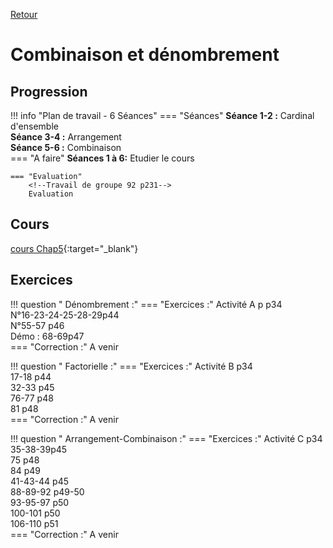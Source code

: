 [Retour](../../Chap.md)
# Combinaison et dénombrement

## Progression
!!! info "Plan de travail - 6 Séances"
    === "Séances" 
        **Séance 1-2 :** Cardinal d'ensemble  
        **Séance 3-4 :** Arrangement  
        **Séance 5-6 :**  Combinaison  
    === "A faire"
        **Séances 1 à 6:** Etudier le cours  
    
    === "Evaluation"  
        <!--Travail de groupe 92 p231-->  
        Evaluation 
    
## Cours 
[cours Chap5](./Cours-Chap5.pdf){:target="_blank"}

## Exercices 

        
!!! question " Dénombrement :"
    === "Exercices :" 
        Activité A p p34  
        N°16-23-24-25-28-29p44  
        N°55-57 p46  
        Démo : 68-69p47  
    === "Correction :" 
        A venir
      <!--  [16-23-24-25-28-29](./corr/16-23-24-25-28-29.pdf){:target="_blank"} !-->
        
!!! question " Factorielle :" 
    === "Exercices :" 
         Activité B p34  
         17-18 p44  
         32-33 p45   
         76-77 p48  
         81 p48  
    === "Correction :" 
        A venir
        
!!! question " Arrangement-Combinaison :"
    === "Exercices :" 
        Activité C p34  
        35-38-39p45  
        75 p48  
        84 p49  
        41-43-44 p45  
        88-89-92 p49-50  
        93-95-97 p50  
        100-101 p50  
        106-110 p51  
    === "Correction :" 
        A venir
